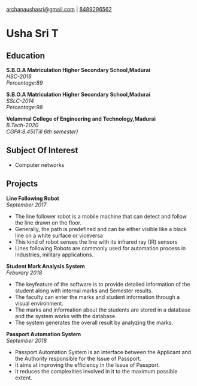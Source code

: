 
<p><a href="mailto:archanaushasri@gmail.com">archanaushasri@gmail.com</a> |
<a href="tel:8489296562">8489296562</a></p>
</blockquote>
<h1 id="Usha Sri T">Usha Sri T</h1>
<h2 id="education">Education</h2>
<p><strong>S.B.O.A Matriculation Higher Secondary School,Madurai</strong><br>
<em>HSC-2016</em><br>
<em>Percentage:89</em><br></p>
<p><strong>S.B.O.A Matriculation Higher Secondary School,Madurai</strong><br>
<em>SSLC-2014</em><br>
<em>Percentage:98</em><br></p>
<p><strong>Velammal College of Engineering and Technology,Madurai</strong><br>
<em>B.Tech-2020</em><br>
<em>CGPA:8.45(Till 6th semester)</em><br></p>
<h2 id="subject of interest">Subject Of Interest</h2>
<ul>
<li>Computer networks</li>
</ul>
<h2 id="projects">Projects</h2>
<p><strong>Line Following Robot</strong><br>
<em>September 2017</em>
<ul>
<li>The line follower robot is a mobile machine that can detect and follow the line drawn on the floor.</li>
<li>Generally, the path is predefined and can be either visible like a black line on a white surface or viceversa</li>
<li>This kind of robot senses the line with its infrared ray (IR) sensors</li>
<li>Lines following Robots are commonly used for automation process in industries, military applications.</li>
</ul>
<p><strong>Student Mark Analysis System</strong><br>
<em>Feburary 2018</em>
<ul>
<li>The keyfeature of the software is to provide detailed information of the student along with internal marks and Semester results.</li>
<li>The faculty can enter the marks and student information through a visual environment.</li> 
<li>The marks and information about the students are stored in a database and the system works with the database.</li>
<li>The system generates the overall result by analyzing the marks.</li>
</ul>
<p><strong>Passport Automation System</strong><br>
<em>September 2018</em>
<ul>
<li>Passport Automation System is an interface between the Applicant and the Authority responsible for the Issue of Passport.</li>
<li>It aims at improving the efficiency in the Issue of Passport.</li>
<li>It reduces the complexities involved in it to the maximum possible extent.</li>
</ul>
